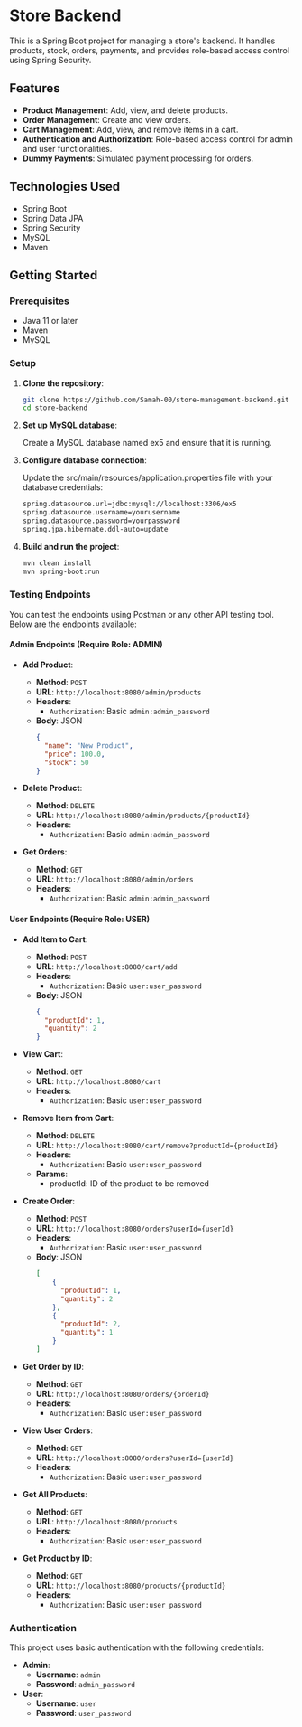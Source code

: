 # Store Backend

This is a Spring Boot project for managing a store's backend. It handles products, stock, orders, payments, and provides role-based access control using Spring Security.

## Features

- **Product Management**: Add, view, and delete products.
- **Order Management**: Create and view orders.
- **Cart Management**: Add, view, and remove items in a cart.
- **Authentication and Authorization**: Role-based access control for admin and user functionalities.
- **Dummy Payments**: Simulated payment processing for orders.

## Technologies Used

- Spring Boot
- Spring Data JPA
- Spring Security
- MySQL
- Maven

## Getting Started

### Prerequisites

- Java 11 or later
- Maven
- MySQL

### Setup

1. **Clone the repository**:

   ```bash
   git clone https://github.com/Samah-00/store-management-backend.git
   cd store-backend
   ```
2. **Set up MySQL database**:

    Create a MySQL database named ex5 and ensure that it is running.

3. **Configure database connection**:

    Update the src/main/resources/application.properties file with your database credentials:
   ```bash
   spring.datasource.url=jdbc:mysql://localhost:3306/ex5
   spring.datasource.username=yourusername
   spring.datasource.password=yourpassword
   spring.jpa.hibernate.ddl-auto=update
   ```
4. **Build and run the project**:
   ```bash
   mvn clean install
   mvn spring-boot:run
   ```

### Testing Endpoints

You can test the endpoints using Postman or any other API testing tool. Below are the endpoints available:

#### Admin Endpoints (Require Role: ADMIN)

- **Add Product**:
    - **Method**: `POST`
    - **URL**: `http://localhost:8080/admin/products`
    - **Headers**:
        - `Authorization`: Basic `admin:admin_password`
    - **Body**: JSON
      ```json
      {
        "name": "New Product",
        "price": 100.0,
        "stock": 50
      }
      ```

- **Delete Product**:
    - **Method**: `DELETE`
    - **URL**: `http://localhost:8080/admin/products/{productId}`
    - **Headers**:
        - `Authorization`: Basic `admin:admin_password`

- **Get Orders**:
    - **Method**: `GET`
    - **URL**: `http://localhost:8080/admin/orders`
    - **Headers**:
        - `Authorization`: Basic `admin:admin_password`

#### User Endpoints (Require Role: USER)

- **Add Item to Cart**:
    - **Method**: `POST`
    - **URL**: `http://localhost:8080/cart/add`
    - **Headers**:
        - `Authorization`: Basic `user:user_password`
    - **Body**: JSON
      ```json
      {
        "productId": 1,
        "quantity": 2
      }
      ```

- **View Cart**:
    - **Method**: `GET`
    - **URL**: `http://localhost:8080/cart`
    - **Headers**:
        - `Authorization`: Basic `user:user_password`

- **Remove Item from Cart**:
    - **Method**: `DELETE`
    - **URL**: `http://localhost:8080/cart/remove?productId={productId}`
    - **Headers**:
      - `Authorization`: Basic `user:user_password`
    - **Params**:
      - productId: ID of the product to be removed


- **Create Order**:
    - **Method**: `POST`
    - **URL**: `http://localhost:8080/orders?userId={userId}`
    - **Headers**:
        - `Authorization`: Basic `user:user_password`
    - **Body**: JSON
      ```json
      [
          {
            "productId": 1,
            "quantity": 2
          },
          {
            "productId": 2,
            "quantity": 1
          }
      ]
      ```

- **Get Order by ID**:
    - **Method**: `GET`
    - **URL**: `http://localhost:8080/orders/{orderId}`
    - **Headers**:
        - `Authorization`: Basic `user:user_password`

- **View User Orders**:
    - **Method**: `GET`
    - **URL**: `http://localhost:8080/orders?userId={userId}`
    - **Headers**:
        - `Authorization`: Basic `user:user_password`

- **Get All Products**:
    - **Method**: `GET`
    - **URL**: `http://localhost:8080/products`
    - **Headers**:
        - `Authorization`: Basic `user:user_password`

- **Get Product by ID**:
    - **Method**: `GET`
    - **URL**: `http://localhost:8080/products/{productId}`
    - **Headers**:
        - `Authorization`: Basic `user:user_password`

### Authentication

This project uses basic authentication with the following credentials:

- **Admin**:
    - **Username**: `admin`
    - **Password**: `admin_password`
- **User**:
    - **Username**: `user`
    - **Password**: `user_password`
